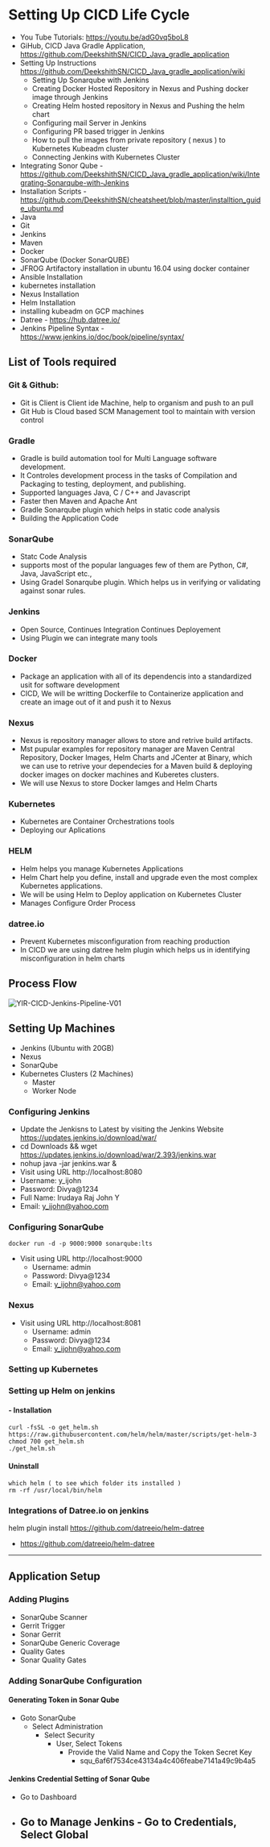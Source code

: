 # Setting Up CICD Life Cycle

- You Tube Tutorials: https://youtu.be/adG0vq5boL8
- GiHub, CICD Java Gradle Application, https://github.com/DeekshithSN/CICD_Java_gradle_application
- Setting Up Instructions https://github.com/DeekshithSN/CICD_Java_gradle_application/wiki
  - Setting Up Sonarqube with Jenkins
  - Creating Docker Hosted Repository in Nexus and Pushing docker image through Jenkins
  - Creating Helm hosted repository in Nexus and Pushing the helm chart
  - Configuring mail Server in Jenkins
  - Configuring PR based trigger in Jenkins
  - How to pull the images from private repository ( nexus ) to Kubernetes Kubeadm cluster
  - Connecting Jenkins with Kubernetes Cluster
- Integrating Sonor Qube - https://github.com/DeekshithSN/CICD_Java_gradle_application/wiki/Integrating-Sonarqube-with-Jenkins
- Installation Scripts - https://github.com/DeekshithSN/cheatsheet/blob/master/installtion_guide_ubuntu.md
 - Java
 - Git
 - Jenkins
 - Maven
 - Docker
 - SonarQube (Docker SonarQUBE)
 - JFROG Artifactory installation in ubuntu 16.04 using docker container
 - Ansible Installation
 - kubernetes installation
 - Nexus Installation
 - Helm Installation
 - installing kubeadm on GCP machines
- Datree - https://hub.datree.io/
- Jenkins Pipeline Syntax - https://www.jenkins.io/doc/book/pipeline/syntax/

## List of Tools required

### Git & Github:
- Git is Client is Client ide Machine, help to organism and push to an pull
- Git Hub is Cloud based SCM Management tool to maintain with version control

### Gradle
- Gradle is build automation tool for Multi Language software development. 
- It Controles development process in the tasks of Compilation and Packaging to testing, deployment, and publishing. 
- Supported languages Java, C / C++ and Javascript
- Faster then Maven and Apache Ant
- Gradle Sonarqube plugin which helps in static code analysis
- Building the Application Code

### SonarQube
  - Statc Code Analysis
  - supports most of the popular languages few of them are Python, C#, Java, JavaScript etc., 
  - Using Gradel Sonarqube plugin. Which helps us in verifying or validating against sonar rules.

### Jenkins
  - Open Source, Continues Integration Continues Deployement
  - Using Plugin we can integrate many tools

### Docker
  - Package an application with all of its dependencis into a standardized usit for software development
  - CICD, We will be writting Dockerfile to Containerize application and create an image out of it and push it to Nexus

### Nexus 
  - Nexus is repository manager allows to store and retrive build artifacts.
  - Mst pupular examples for repository manager are Maven Central Repository, Docker Images, Helm Charts and JCenter at Binary, which we can use to retrive your dependecies for a Maven build & deploying docker images on docker machines and Kuberetes clusters.
  - We will use Nexus to store Docker Iamges and Helm Charts

### Kubernetes
  - Kubernetes are Container Orchestrations tools
  - Deploying our Aplications

### HELM
  - Helm helps you manage Kubernetes Applications
  - Helm Chart help you define, install and upgrade even the most complex Kubernetes applications.
  - We will be using Helm to Deploy application on Kubernetes Cluster
  - Manages Configure Order Process

### datree.io
  - Prevent Kubernetes misconfiguration from reaching production 
  - In CICD we are using datree helm plugin which helps us in identifying misconfiguration in helm charts

## Process Flow
![YIR-CICD-Jenkins-Pipeline-V01](https://user-images.githubusercontent.com/111234771/222896536-6ec1de57-b8aa-4673-bb55-2a54e170d56b.jpg)


## Setting Up Machines
- Jenkins (Ubuntu with 20GB) 
- Nexus
- SonarQube
- Kubernetes Clusters (2 Machines)
  - Master
  - Worker Node


### Configuring Jenkins
  - Update the Jenkisns to Latest by visiting the Jenkins Website https://updates.jenkins.io/download/war/
  - cd Downloads && wget https://updates.jenkins.io/download/war/2.393/jenkins.war
  - nohup java -jar jenkins.war &
  - Visit using URL http://localhost:8080
  - Username: y_ijohn
  - Password: Divya@1234
  - Full Name: Irudaya Raj John Y
  - Email: y_ijohn@yahoo.com

### Configuring SonarQube
```
docker run -d -p 9000:9000 sonarqube:lts
```
- Visit using URL http://localhost:9000
  - Username: admin
  - Password: Divya@1234
  - Email: y_ijohn@yahoo.com

### Nexus
- Visit using URL http://localhost:8081
  - Username: admin
  - Password: Divya@1234
  - Email: y_ijohn@yahoo.com

### Setting up Kubernetes

### Setting up Helm on jenkins
#### - Installation
```
curl -fsSL -o get_helm.sh https://raw.githubusercontent.com/helm/helm/master/scripts/get-helm-3
chmod 700 get_helm.sh
./get_helm.sh
```
#### Uninstall
```
which helm ( to see which folder its installed )
rm -rf /usr/local/bin/helm
```

### Integrations of Datree.io on jenkins
helm plugin install https://github.com/datreeio/helm-datree
- https://github.com/datreeio/helm-datree

<hr>

## Application Setup

### Adding Plugins
- SonarQube Scanner
- Gerrit Trigger
- Sonar Gerrit
- SonarQube Generic Coverage
- Quality Gates
- Sonar Quality Gates

### Adding SonarQube Configuration
#### Generating Token in Sonar Qube
- Goto SonarQube
  - Select Administration
    - Select Security
      - User, Select Tokens
        - Provide the Valid Name and Copy the Token Secret Key 
          - squ_6af6f7534ce43134a4c406feabe7141a49c9b4a5
          
#### Jenkins Credential Setting of Sonar Qube
  - Go to Dashboard 
   - Go to Manage Jenkins
    - Go to Credentials, Select Global
     - 
